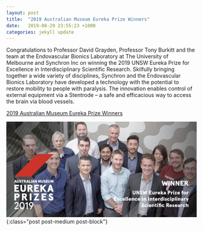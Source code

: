 ```yaml
---
layout: post
title:  "2019 Australian Museum Eureka Prize Winners"
date:   2019-08-29 23:55:23 +1000
categories: jekyll update
---
```

Congratulations to Professor David Grayden, Professor Tony Burkitt and the team at the Endovascular Bionics Laboratory at The University of Melbourne and Synchron Inc on winning the 2019 UNSW Eureka Prize for Excellence in Interdisciplinary Scientific Research. Skilfully bringing together a wide variety of disciplines, Synchron and the Endovascular Bionics Laboratory have developed a technology with the potential to restore mobility to people with paralysis. The innovation enables control of external equipment via a Stentrode – a safe and efficacious way to access the brain via blood vessels.

[2019 Australian Museum Eureka Prize Winners](https://australianmuseum.net.au/get-involved/eureka-prizes/2019-eureka-prize-winners/)

![Members of the Endovascular Bionics Laboratory](/assets/Eureka_pic.jpg){:class="post post-medium post-block"}
